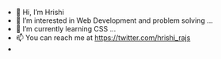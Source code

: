 - 👋 Hi, I’m Hrishi
- 👀 I’m interested in Web Development and problem solving ...
- 🌱 I’m currently learning CSS ...
- 📫 You can reach me at https://twitter.com/hrishi_rajs
- 

<!---
hrishirajs/hrishirajs is a ✨ special ✨ repository because its `README.md` (this file) appears on your GitHub profile.
You can click the Preview link to take a look at your changes.
--->
